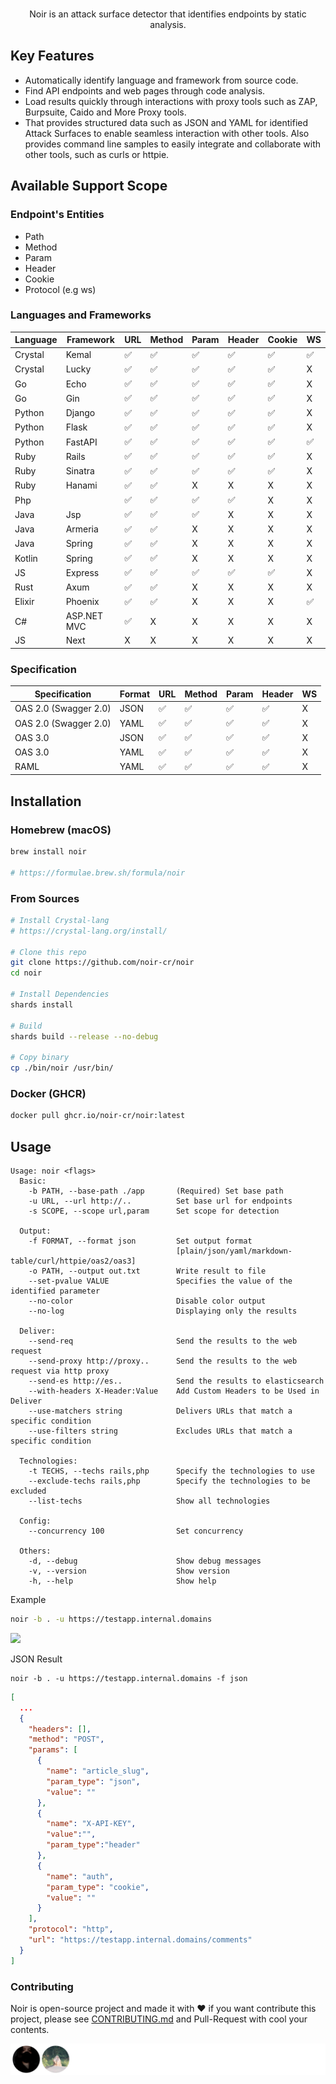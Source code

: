 <div align="center">
  <img src="https://github.com/noir-cr/noir/assets/13212227/8c4470fe-c8f4-4060-9f12-b038ad211913" alt="" width="500px;">
  <p>Noir is an attack surface detector that identifies endpoints by static analysis.</p>
</div>

## Key Features
- Automatically identify language and framework from source code.
- Find API endpoints and web pages through code analysis.
- Load results quickly through interactions with proxy tools such as ZAP, Burpsuite, Caido and More Proxy tools.
- That provides structured data such as JSON and YAML for identified Attack Surfaces to enable seamless interaction with other tools. Also provides command line samples to easily integrate and collaborate with other tools, such as curls or httpie.

## Available Support Scope
### Endpoint's Entities
- Path
- Method
- Param
- Header
- Cookie
- Protocol (e.g ws)

### Languages and Frameworks

| Language | Framework   | URL | Method | Param | Header | Cookie | WS |
|----------|-------------|-----|--------|-------|--------|--------|----|
| Crystal  | Kemal       | ✅   | ✅    | ✅    | ✅     | ✅     | ✅ |
| Crystal  | Lucky       | ✅   | ✅    | ✅    | ✅     | ✅     | X  |
| Go       | Echo        | ✅   | ✅    | ✅    | ✅     | ✅     | X  |
| Go       | Gin         | ✅   | ✅    | ✅    | ✅     | ✅     | X  |
| Python   | Django      | ✅   | ✅    | ✅    | ✅     | ✅     | X  |
| Python   | Flask       | ✅   | ✅    | ✅    | ✅     | ✅     | X  |
| Python   | FastAPI     | ✅   | ✅    | ✅    | ✅     | ✅     | ✅ |
| Ruby     | Rails       | ✅   | ✅    | ✅    | ✅     | ✅     | X  |
| Ruby     | Sinatra     | ✅   | ✅    | ✅    | ✅     | ✅     | X  |
| Ruby     | Hanami      | ✅   | ✅    | X     | X      | X      | X  |
| Php      |             | ✅   | ✅    | ✅    | ✅     | X      | X  |
| Java     | Jsp         | ✅   | ✅    | ✅    | X      | X      | X  |
| Java     | Armeria     | ✅   | ✅    | X     | X      | X      | X  |
| Java     | Spring      | ✅   | ✅    | X     | X      | X      | X  |
| Kotlin   | Spring      | ✅   | ✅    | X     | X      | X      | X  |
| JS       | Express     | ✅   | ✅    | ✅    | ✅     | ✅     | X  |
| Rust     | Axum        | ✅   | ✅    | X     | X      | X      | X  |
| Elixir   | Phoenix     | ✅   | ✅    | X     | X      | X      | ✅ |
| C#       | ASP.NET MVC | ✅   | X     | X     | X      | X      | X  |
| JS       | Next        | X    | X     | X     | X      | X      | X  |


### Specification

| Specification          | Format  | URL | Method | Param | Header | WS |
|------------------------|---------|-----|--------|-------|--------|----|
| OAS 2.0 (Swagger 2.0)  | JSON    | ✅  | ✅     | ✅    | ✅     | X  |
| OAS 2.0 (Swagger 2.0)  | YAML    | ✅  | ✅     | ✅    | ✅     | X  |
| OAS 3.0                | JSON    | ✅  | ✅     | ✅    | ✅     | X  |
| OAS 3.0                | YAML    | ✅  | ✅     | ✅    | ✅     | X  |
| RAML                   | YAML    | ✅  | ✅     | ✅    | ✅     | X  |

## Installation
### Homebrew (macOS)
```bash
brew install noir

# https://formulae.brew.sh/formula/noir
```

### From Sources
```bash
# Install Crystal-lang
# https://crystal-lang.org/install/

# Clone this repo
git clone https://github.com/noir-cr/noir
cd noir

# Install Dependencies
shards install

# Build
shards build --release --no-debug

# Copy binary
cp ./bin/noir /usr/bin/
```

### Docker (GHCR)
```bash
docker pull ghcr.io/noir-cr/noir:latest
```

## Usage
```
Usage: noir <flags>
  Basic:
    -b PATH, --base-path ./app       (Required) Set base path
    -u URL, --url http://..          Set base url for endpoints
    -s SCOPE, --scope url,param      Set scope for detection

  Output:
    -f FORMAT, --format json         Set output format
                                     [plain/json/yaml/markdown-table/curl/httpie/oas2/oas3]
    -o PATH, --output out.txt        Write result to file
    --set-pvalue VALUE               Specifies the value of the identified parameter
    --no-color                       Disable color output
    --no-log                         Displaying only the results

  Deliver:
    --send-req                       Send the results to the web request
    --send-proxy http://proxy..      Send the results to the web request via http proxy
    --send-es http://es..            Send the results to elasticsearch
    --with-headers X-Header:Value    Add Custom Headers to be Used in Deliver
    --use-matchers string            Delivers URLs that match a specific condition
    --use-filters string             Excludes URLs that match a specific condition

  Technologies:
    -t TECHS, --techs rails,php      Specify the technologies to use
    --exclude-techs rails,php        Specify the technologies to be excluded
    --list-techs                     Show all technologies

  Config:
    --concurrency 100                Set concurrency

  Others:
    -d, --debug                      Show debug messages
    -v, --version                    Show version
    -h, --help                       Show help
```

Example
```bash
noir -b . -u https://testapp.internal.domains
```

![](https://github.com/noir-cr/noir/assets/13212227/40d09acf-e250-4ea9-a84b-d9251a2d5147)

JSON Result
```
noir -b . -u https://testapp.internal.domains -f json
```
```json
[
  ...
  {
    "headers": [],
    "method": "POST",
    "params": [
      {
        "name": "article_slug",
        "param_type": "json",
        "value": ""
      },
      {
        "name": "X-API-KEY",
        "value":"",
        "param_type":"header"
      },
      {
        "name": "auth",
        "param_type": "cookie",
        "value": ""
      }
    ],
    "protocol": "http",
    "url": "https://testapp.internal.domains/comments"
  }
]
```

### Contributing
Noir is open-source project and made it with ❤️ 
if you want contribute this project, please see [CONTRIBUTING.md](./CONTRIBUTING.md) and Pull-Request with cool your contents.

![](./CONTRIBUTORS.svg)
